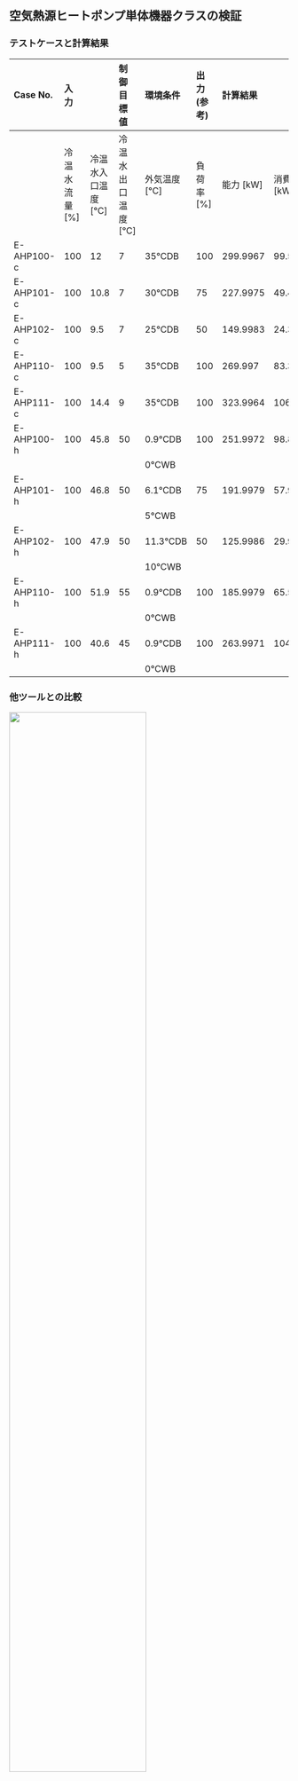 ## 空気熱源ヒートポンプ単体機器クラスの検証
### テストケースと計算結果  
|Case No.|入力| |制御目標値|環境条件|出力(参考)|計算結果| |
|:----|:----|:----|:----|:----|:----|:----|:----|
| |冷温水流量 [%]|冷温水入口温度 [℃]|冷温水出口温度 [℃]|外気温度 [℃]|負荷率 [%]|能力 [kW]|消費電力 [kW]|
|E-AHP100-c|100|12|7|35℃DB|100|299.9967|99.59889|
|E-AHP101-c|100|10.8|7|30℃DB|75|227.9975|49.45188|
|E-AHP102-c|100|9.5|7|25℃DB|50|149.9983|24.36693|
|E-AHP110-c|100|9.5|5|35℃DB|100|269.997|83.3745|
|E-AHP111-c|100|14.4|9|35℃DB|100|323.9964|106.883|
|E-AHP100-h|100|45.8|50|0.9℃DB|100|251.9972|98.8361|
| | | | |0℃WB| | | |
|E-AHP101-h|100|46.8|50|6.1℃DB|75|191.9979|57.94798|
| | | | |5℃WB| | | |
|E-AHP102-h|100|47.9|50|11.3℃DB|50|125.9986|29.96114|
| | | | |10℃WB| | | |
|E-AHP110-h|100|51.9|55|0.9℃DB|100|185.9979|65.54746|
| | | | |0℃WB| | | |
|E-AHP111-h|100|40.6|45|0.9℃DB|100|263.9971|104.1412|
| | | | |0℃WB| | | |


### 他ツールとの比較  

<img src="https://user-images.githubusercontent.com/27459538/213061354-3a17f7cb-312a-48c2-9607-254c4e3e5a01.png" width=70%>  
<img src="https://user-images.githubusercontent.com/27459538/213061465-ecea4466-cde1-451f-8e3e-00230826ca39.png" width=70%>  
- 能力はほぼ一致している。  
- ケースE-AHP110-c～ E-AHP110-ｈは冷水/温水出口温度が特性曲線と異なるため精度が低下した。  
- 暖房ケースは外気温度が外挿となるケースが多く、精度が低下  
- 冷温水出口温度と外挿対応がプログラムの改善の方針  
